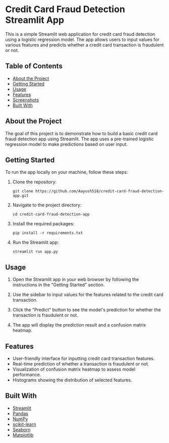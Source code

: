 
# Credit Card Fraud Detection Streamlit App

This is a simple Streamlit web application for credit card fraud detection using a logistic regression model. The app allows users to input values for various features and predicts whether a credit card transaction is fraudulent or not.

## Table of Contents
- [About the Project](#about-the-project)
- [Getting Started](#getting-started)
- [Usage](#usage)
- [Features](#features)
- [Screenshots](#screenshots)
- [Built With](#built-with)

## About the Project

The goal of this project is to demonstrate how to build a basic credit card fraud detection app using Streamlit. The app uses a pre-trained logistic regression model to make predictions based on user input.

## Getting Started

To run the app locally on your machine, follow these steps:

1. Clone the repository:
   ```
   git clone https://github.com/Aayush518/credit-card-fraud-detection-app.git
   ```

2. Navigate to the project directory:
   ```
   cd credit-card-fraud-detection-app
   ```

3. Install the required packages:
   ```
   pip install -r requirements.txt
   ```

4. Run the Streamlit app:
   ```
   streamlit run app.py
   ```

## Usage

1. Open the Streamlit app in your web browser by following the instructions in the "Getting Started" section.

2. Use the sidebar to input values for the features related to the credit card transaction.

3. Click the "Predict" button to see the model's prediction for whether the transaction is fraudulent or not.

4. The app will display the prediction result and a confusion matrix heatmap.

## Features

- User-friendly interface for inputting credit card transaction features.
- Real-time prediction of whether a transaction is fraudulent or not.
- Visualization of confusion matrix heatmap to assess model performance.
- Histograms showing the distribution of selected features.


## Built With

- [Streamlit](https://streamlit.io/)
- [Pandas](https://pandas.pydata.org/)
- [NumPy](https://numpy.org/)
- [scikit-learn](https://scikit-learn.org/)
- [Seaborn](https://seaborn.pydata.org/)
- [Matplotlib](https://matplotlib.org/)
